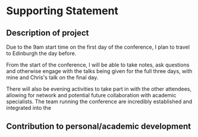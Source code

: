 # Supporting Statement
## Description of project
Due to the 9am start time on the first day of the conference, I plan to travel to Edinburgh the day before. 

From the start of the conference, I will be able to take notes, ask questions and otherwise engage with the talks being given for the full three days, with mine and Chris's talk on the final day. 

There will also be evening activities to take part in with the other attendees, allowing for network and potential future collaboration with academic specialists. The team running the conference are incredibly established and integrated into the 

## Contribution to personal/academic development
